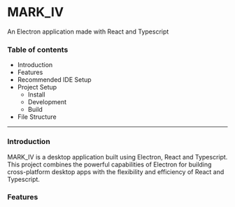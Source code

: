 # MARK_IV

An Electron application made with React and Typescript

### Table of contents

- Introduction
- Features
- Recommended IDE Setup
- Project Setup
  - Install
  - Development
  - Build
- File Structure

---

### Introduction

MARK_IV is a desktop application built using Electron, React and Typescript. This project combines the powerful capabilities of Electron for building cross-platform desktop apps with the flexibility and efficiency of React and Typescript.

### Features
